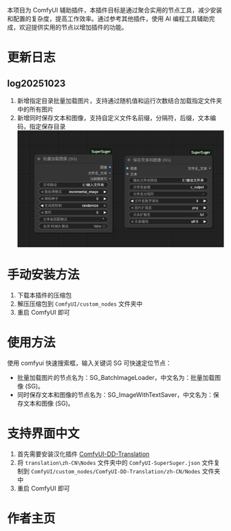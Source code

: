 本项目为 ComfyUI 辅助插件，本插件目标是通过聚合实用的节点工具，减少安装和配置的复杂度，提高工作效率。通过参考其他插件，使用 AI 编程工具辅助完成，欢迎提供实用的节点以增加插件的功能。

# 更新日志

## log20251023

1. 新增指定目录批量加载图片，支持通过随机值和运行次数结合加载指定文件夹中的所有图片
2. 新增同时保存文本和图像，支持自定义文件名前缀，分隔符，后缀，文本编码，指定保存目录
   ![log20251023](./images/log20251023.png)

# 手动安装方法

1. 下载本插件的压缩包
2. 解压压缩包到 `ComfyUI/custom_nodes` 文件夹中
3. 重启 ComfyUI 即可

# 使用方法

使用 comfyui 快速搜索框，输入关键词 SG 可快速定位节点：

- 批量加载图片的节点名为：SG_BatchImageLoader，中文名为：批量加载图像 (SG)。
- 同时保存文本和图像的节点名为：SG_ImageWithTextSaver，中文名为：保存文本和图像 (SG)。

# 支持界面中文

1. 首先需要安装汉化插件 [ComfyUI-DD-Translation](https://github.com/Dontdrunk/ComfyUI-DD-Translation)
2. 将 `translation\zh-CN\Nodes` 文件夹中的 `ComfyUI-SuperSuger.json` 文件复制到 `ComfyUI/custom_nodes/ComfyUI-DD-Translation/zh-CN/Nodes` 文件夹中
3. 重启 ComfyUI 即可

# 作者主页
